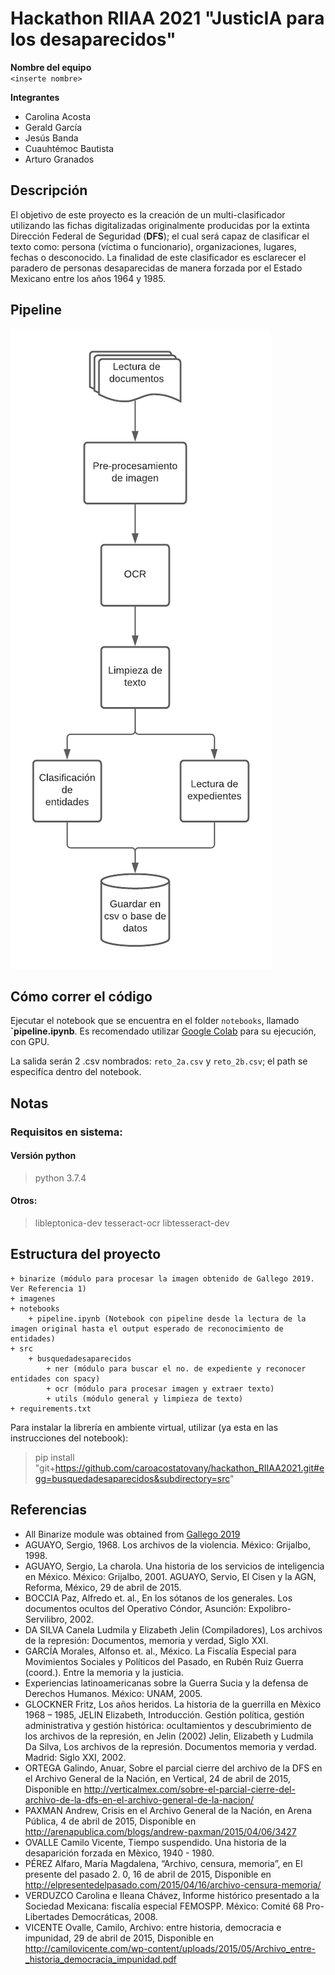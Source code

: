 # Hackathon RIIAA 2021 "JusticIA para los desaparecidos"

**Nombre del equipo**  
`<inserte nombre>`


**Integrantes**
* Carolina Acosta
* Gerald García
* Jesús Banda
* Cuauhtémoc Bautista
* Arturo Granados

## Descripción

El objetivo de este proyecto es la creación de un multi-clasificador utilizando las fichas digitalizadas
originalmente producidas por la extinta Dirección Federal de Seguridad (**DFS**); el cual será capaz de 
clasificar el texto como: persona (víctima o funcionario), organizaciones, lugares, fechas o desconocido.
La finalidad de este clasificador es esclarecer el paradero de personas desaparecidas de manera forzada 
por el Estado Mexicano entre los años 1964 y 1985.


## Pipeline
![Pipeline](./imagenes/pipeline.png "Pipeline")

## Cómo correr el código
Ejecutar el notebook que se encuentra en el folder `notebooks`, llamado **`pipeline.ipynb**. 
Es recomendado utilizar [Google Colab](https://colab.research.google.com) para su ejecución, con GPU.

La salida serán 2 .csv nombrados: `reto_2a.csv` y `reto_2b.csv`; el path se especifíca dentro del notebook.


## Notas
### Requisitos en sistema:

#### Versión python
> python 3.7.4

#### Otros:
> libleptonica-dev tesseract-ocr libtesseract-dev

## Estructura del proyecto

```
+ binarize (módulo para procesar la imagen obtenido de Gallego 2019. Ver Referencia 1)
+ imagenes
+ notebooks
    + pipeline.ipynb (Notebook con pipeline desde la lectura de la imagen original hasta el output esperado de reconocimiento de entidades)
+ src
    + busquedadesaparecidos 
        + ner (módulo para buscar el no. de expediente y reconocer entidades con spacy)
        + ocr (módulo para procesar imagen y extraer texto)
        + utils (módulo general y limpieza de texto)
+ requirements.txt
```

Para instalar la librería en ambiente virtual, utilizar (ya esta en las instrucciones del notebook):
> pip install "git+https://github.com/caroacostatovany/hackathon_RIIAA2021.git#egg=busquedadesaparecidos&subdirectory=src"


## Referencias

- All Binarize module was obtained from [Gallego 2019](https://github.com/ajgallego/document-image-binarization) 
- AGUAYO, Sergio, 1968. Los archivos de la violencia. México: Grijalbo, 1998.
- AGUAYO, Sergio, La charola. Una historia de los servicios de inteligencia en México. México: Grijalbo, 2001.
AGUAYO, Servio, El Cisen y la AGN, Reforma, México, 29 de abril de 2015.
- BOCCIA Paz, Alfredo et. al., En los sótanos de los generales. Los documentos ocultos del Operativo Cóndor, Asunción: Expolibro-Servilibro, 2002. 
- DA SILVA Canela Ludmila y Elizabeth Jelin (Compiladores), Los archivos de la represión: Documentos, memoria y verdad, Siglo XXI.
- GARCÍA Morales, Alfonso et. al., México. La Fiscalía Especial para Movimientos Sociales y Políticos del Pasado, en Rubén Ruiz Guerra (coord.). Entre la memoria y la justicia.
- Experiencias latinoamericanas sobre la Guerra Sucia y la defensa de Derechos Humanos. México: UNAM, 2005.
- GLOCKNER Fritz, Los años heridos. La historia de la guerrilla en Mèxico 1968 – 1985, JELIN Elizabeth, Introducción. Gestión política, gestión administrativa y gestión histórica: ocultamientos y descubrimiento de los archivos de la represión, en Jelin (2002) Jelin, Elizabeth y Ludmila Da Silva, Los archivos de la represión. Documentos memoria y verdad. Madrid: Siglo XXI, 2002.
- ORTEGA Galindo, Anuar, Sobre el parcial cierre del archivo de la DFS en el Archivo General de la Nación, en Vertical, 24 de abril de 2015, Disponible en http://verticalmex.com/sobre-el-parcial-cierre-del-archivo-de-la-dfs-en-el-archivo-general-de-la-nacion/
- PAXMAN Andrew, Crisis en el Archivo General de la Nación, en Arena Pública, 4 de abril de 2015, Disponible en http://arenapublica.com/blogs/andrew-paxman/2015/04/06/3427
- OVALLE Camilo Vicente, Tiempo suspendido. Una historia de la desaparición forzada en Mèxico, 1940 - 1980.
- PÉREZ Alfaro, María Magdalena, “Archivo, censura, memoria”, en El presente del pasado 2. 0, 16 de abril de 2015, Disponible en http://elpresentedelpasado.com/2015/04/16/archivo-censura-memoria/
- VERDUZCO Carolina e Ileana Chávez, Informe histórico presentado a la Sociedad Mexicana: fiscalía especial FEMOSPP. México: Comité 68 Pro-Libertades Democráticas, 2008.
- VICENTE Ovalle, Camilo, Archivo: entre historia, democracia e impunidad, 29 de abril de 2015, Disponible en http://camilovicente.com/wp-content/uploads/2015/05/Archivo_entre-_historia_democracia_impunidad.pdf
